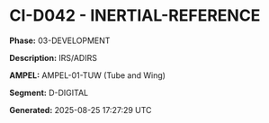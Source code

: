 # CI-D042 - INERTIAL-REFERENCE

**Phase:** 03-DEVELOPMENT

**Description:** IRS/ADIRS

**AMPEL:** AMPEL-01-TUW (Tube and Wing)

**Segment:** D-DIGITAL

**Generated:** 2025-08-25 17:27:29 UTC
